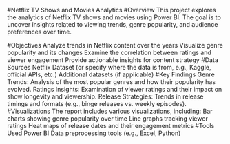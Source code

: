 #Netflix TV Shows and Movies Analytics
#Overview
This project explores the analytics of Netflix TV shows and movies using Power BI. The goal is to uncover insights related to viewing trends, genre popularity, and audience preferences over time.

#Objectives
Analyze trends in Netflix content over the years
Visualize genre popularity and its changes
Examine the correlation between ratings and viewer engagement
Provide actionable insights for content strategy
#Data Sources
Netflix Dataset (or specify where the data is from, e.g., Kaggle, official APIs, etc.)
Additional datasets (if applicable)
#Key Findings
Genre Trends: Analysis of the most popular genres and how their popularity has evolved.
Ratings Insights: Examination of viewer ratings and their impact on show longevity and viewership.
Release Strategies: Trends in release timings and formats (e.g., binge releases vs. weekly episodes).
#Visualizations
The report includes various visualizations, including:
Bar charts showing genre popularity over time
Line graphs tracking viewer ratings
Heat maps of release dates and their engagement metrics
#Tools Used
Power BI
Data preprocessing tools (e.g., Excel, Python)
